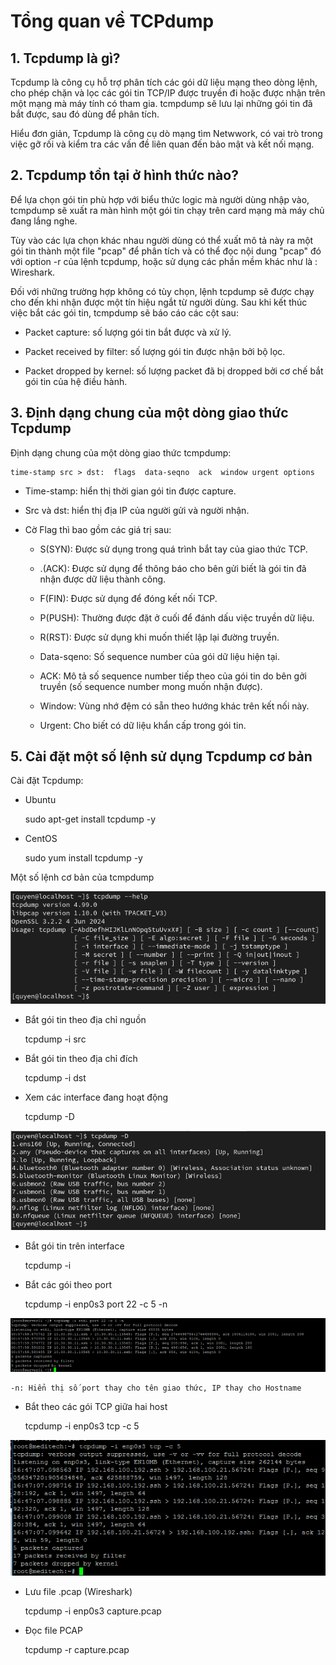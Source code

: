 # Tổng quan về TCPdump

## 1. Tcpdump là gì?

Tcpdump là công cụ hỗ trợ phân tích các gói dữ liệu mạng theo dòng lệnh, cho phép chặn và lọc các gói tin TCP/IP được truyền đi hoặc được nhận trên một mạng mà máy tính có tham gia. tcmpdump sẽ lưu lại những gói tin đã bắt được, sau đó dùng để phân tích.

Hiểu đơn giản, Tcpdump là công cụ dò mạng tìm Netwwork,  có vai trò trong việc gỡ rối và kiểm tra các vấn đề liên quan đến bảo mật và kết nối mạng.

## 2. Tcpdump tồn tại ở hình thức nào?

Để lựa chọn gói tin phù hợp với biểu thức logic mà người dùng nhập vào, tcmpdump sẽ xuất ra màn hình một gói tin chạy trên card mạng mà máy chủ đang lắng nghe.  

Tùy vào các lựa chọn khác nhau người dùng có thể xuất mô tả này ra một gói tin thành một file "pcap" để phân tích và có thể đọc nội dung "pcap" đó với option -r của lệnh tcpdump, hoặc sử dụng các phần mềm khác như là : Wireshark.

Đối với những trường hợp không có tùy chọn, lệnh tcpdump sẽ được chạy cho đến khi nhận được một tín hiệu ngắt từ người dùng. Sau khi kết thúc việc bắt các gói tin, tcmpdump sẽ báo cáo các cột sau:

- Packet capture: số lượng gói tin bắt được và xử lý.

- Packet received by filter: số lượng gói tin được nhận bởi bộ lọc.

- Packet dropped by kernel: số lượng packet đã bị dropped bởi cơ chế bắt gói tin của hệ điều hành.

## 3. Định dạng chung của một dòng giao thức Tcpdump

Định dạng chung của một dòng giao thức tcmpdump: 

    time-stamp src > dst:  flags  data-seqno  ack  window urgent options

- Time-stamp: hiển thị thời gian gói tin được capture.

- Src và dst: hiển thị địa IP của người gửi và người nhận.

- Cờ Flag thì bao gồm các giá trị sau:

    - S(SYN):  Được sử dụng trong quá trình bắt tay của giao thức TCP.

    - .(ACK):  Được sử dụng để thông báo cho bên gửi biết là gói tin đã nhận được dữ liệu thành công.

    - F(FIN): Được sử dụng để đóng kết nối TCP.

    - P(PUSH): Thường được đặt ở cuối để đánh dấu việc truyền dữ liệu.

    - R(RST): Được sử dụng khi muốn thiết lập lại đường truyền.

    - Data-sqeno: Số sequence number của gói dữ liệu hiện tại.

    - ACK: Mô tả số sequence number tiếp theo của gói tin do bên gởi truyền (số sequence number mong muốn nhận được).

    - Window: Vùng nhớ đệm có sẵn theo hướng khác trên kết nối này.

    - Urgent: Cho biết có dữ liệu khẩn cấp trong gói tin.

## 5. Cài đặt một số lệnh sử dụng Tcpdump cơ bản

Cài đặt Tcpdump:

- Ubuntu

    sudo apt-get install tcpdump -y

- CentOS

    sudo yum install tcpdump -y

Một số lệnh cơ bản của tcmpdump

![anh17](/QuyenNV/DHCP/images/anh17.png)

- Bắt gói tin theo địa chỉ nguồn 

    tcpdump -i <interfaces> src <src ip>

- Bắt gói tin theo địa chỉ đích

    tcpdump -i <interfaces> dst <dst ip>

- Xem các interface đang hoạt động

    tcpdump -D

![anh18](/QuyenNV/DHCP/images/anh18.png)

- Bắt gói tin trên interface

    tcpdump -i
- Bắt các gói theo port

    tcpdump -i enp0s3 port 22 -c 5 -n

![anh19](/QuyenNV/DHCP/images/anh19.png)

    -n: Hiển thị số port thay cho tên giao thức, IP thay cho Hostname

- Bắt theo các gói TCP giữa hai host

    tcpdump -i enp0s3 tcp -c 5

![anh20](/QuyenNV/DHCP/images/anh20.png)

- Lưu file .pcap (Wireshark)

    tcpdump -i enp0s3 capture.pcap

- Đọc file PCAP

    tcpdump -r capture.pcap
